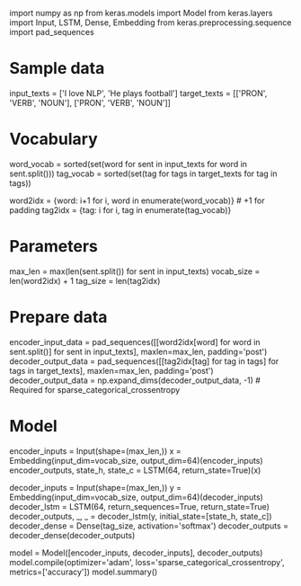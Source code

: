 import numpy as np
from keras.models import Model
from keras.layers import Input, LSTM, Dense, Embedding
from keras.preprocessing.sequence import pad_sequences

# Sample data
input_texts = ['I love NLP', 'He plays football']
target_texts = [['PRON', 'VERB', 'NOUN'], ['PRON', 'VERB', 'NOUN']]

# Vocabulary
word_vocab = sorted(set(word for sent in input_texts for word in sent.split()))
tag_vocab = sorted(set(tag for tags in target_texts for tag in tags))

word2idx = {word: i+1 for i, word in enumerate(word_vocab)}  # +1 for padding
tag2idx = {tag: i for i, tag in enumerate(tag_vocab)}

# Parameters
max_len = max(len(sent.split()) for sent in input_texts)
vocab_size = len(word2idx) + 1
tag_size = len(tag2idx)

# Prepare data
encoder_input_data = pad_sequences([[word2idx[word] for word in sent.split()] for sent in input_texts], maxlen=max_len, padding='post')
decoder_output_data = pad_sequences([[tag2idx[tag] for tag in tags] for tags in target_texts], maxlen=max_len, padding='post')
decoder_output_data = np.expand_dims(decoder_output_data, -1)  # Required for sparse_categorical_crossentropy

# Model
encoder_inputs = Input(shape=(max_len,))
x = Embedding(input_dim=vocab_size, output_dim=64)(encoder_inputs)
encoder_outputs, state_h, state_c = LSTM(64, return_state=True)(x)

decoder_inputs = Input(shape=(max_len,))
y = Embedding(input_dim=vocab_size, output_dim=64)(decoder_inputs)
decoder_lstm = LSTM(64, return_sequences=True, return_state=True)
decoder_outputs, _, _ = decoder_lstm(y, initial_state=[state_h, state_c])
decoder_dense = Dense(tag_size, activation='softmax')
decoder_outputs = decoder_dense(decoder_outputs)

model = Model([encoder_inputs, decoder_inputs], decoder_outputs)
model.compile(optimizer='adam', loss='sparse_categorical_crossentropy', metrics=['accuracy'])
model.summary()
